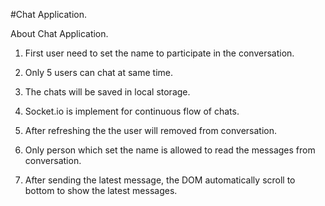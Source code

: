 #Chat Application.

About Chat Application.

1. First user need to set the name to participate in the conversation.

2. Only 5 users can chat at same time.

3. The chats will be saved in local storage.

4. Socket.io is implement for continuous flow of chats.

5. After refreshing the the user will removed from conversation.

6. Only person which set the name is allowed to read the messages from conversation.

7. After sending the latest message, the DOM automatically scroll to bottom to show the latest messages.